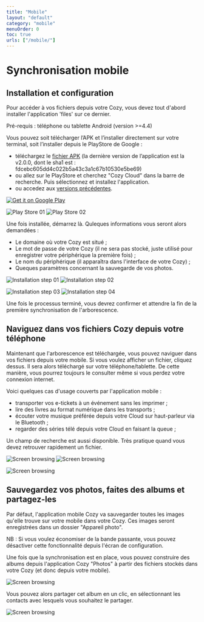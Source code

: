 ```yaml
---
title: "Mobile"
layout: "default"
category: "mobile"
menuOrder: 0
toc: true
urls: ["/mobile/"]
---
```

# Synchronisation mobile

## Installation et configuration

Pour accéder à vos fichiers depuis votre Cozy, vous devez tout d'abord installer l'application 'files' sur ce dernier.

Pré-requis : téléphone ou tablette Android (version >=4.4)

Vous pouvez soit télécharger l’APK et l’installer directement sur votre terminal, soit l’installer depuis le PlayStore de Google :

* téléchargez le [fichier APK](https://files.cozycloud.cc/android/CozyMobile_lastest.apk) (la dernière version de l’application est la v2.0.0, dont le sha1 est : fdcebc605dd4c022b5a43c3a1c67b10530e5be69)
* ou allez sur le PlayStore et cherchez "Cozy Cloud" dans la barre de recherche. Puis sélectionnez et installez l'application.
* ou accedez aux [versions précédentes](https://files.cozycloud.cc/android/).

<a href="https://play.google.com/store/apps/details?id=io.cozy.files_client">
  <img alt="Get it on Google Play"
       src="https://developer.android.com/images/brand/fr_app_rgb_wo_45.png"
   />
</a>


![Play Store 01](/assets/images/mobile/playstore_01.png)
![Play Store 02](/assets/images/mobile/playstore_02.png)



Une fois installée, démarrez là. Quleques informations vous seront alors demandées :

* Le domaine où votre Cozy est situé ;
* Le mot de passe de votre Cozy (il ne sera pas stocké, juste utilisé pour enregistrer votre périphérique la première fois) ;
* Le nom du périphérique (il apparaîtra dans l'interface de votre Cozy) ;
* Queques paramètres concernant la sauvegarde de vos photos.

![Installation step 01](/assets/images/mobile/install_fr_01.png)
![Installation step 02](/assets/images/mobile/install_fr_02.png)

![Installation step 03](/assets/images/mobile/install_fr_03.png)
![Installation step 04](/assets/images/mobile/install_fr_04.png)

Une fois le processus terminé, vous devrez confirmer et attendre la fin de la première synchronisation de l'arborescence.

## Naviguez dans vos fichiers Cozy depuis votre téléphone

Maintenant que l'arborescence est téléchargée, vous pouvez naviguer dans vos fichiers depuis votre mobile. Si vous voulez afficher un fichier, cliquez dessus. Il sera alors téléchargé sur votre téléphone/tablette. De cette manière, vous pourrez toujours le consulter même si vous perdez votre connexion internet.

Voici quelques cas d'usage couverts par l'application mobile :

* transporter vos e-tickets à un événement sans les imprimer ;
* lire des livres au format numérique dans les transports ;
* écouter votre musique préférée depuis votre Cloud sur haut-parleur via le Bluetooth ;
* regarder des séries télé depuis votre Cloud en faisant la queue ;

 Un champ de recherche est aussi disponible. Très pratique quand vous devez retrouver rapidement un fichier.

![Screen browsing](/assets/images/mobile/screen_01.png)
![Screen browsing](/assets/images/mobile/screen_02.png)

![Screen browsing](/assets/images/mobile/screen_03.png)


## Sauvegardez vos photos, faites des albums et partagez-les
Par défaut, l'application mobile Cozy va sauvegarder toutes les images qu'elle trouve sur votre mobile dans votre Cozy. Ces images seront enregistrées dans un dossier "Appareil photo".

NB : Si vous voulez économiser de la bande passante, vous pouvez désactiver cette fonctionnalité depuis l'écran de configuration.

Une fois que la synchronisation est en place, vous pouvez construire des albums depuis l'application Cozy "Photos" à partir des fichiers stockés dans votre Cozy (et donc depuis votre mobile).

![Screen browsing](/assets/images/mobile/photos_01.png)

Vous pouvez alors partager cet album en un clic, en sélectionnant les contacts avec lesquels vous souhaitez le partager.

![Screen browsing](/assets/images/mobile/photos_02.png)
